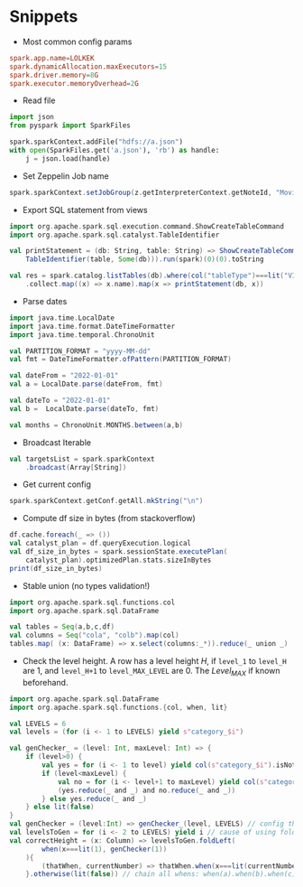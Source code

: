# Snippets

- Most common config params
```conf
spark.app.name=LOLKEK
spark.dynamicAllocation.maxExecutors=15
spark.driver.memory=8G
spark.executor.memoryOverhead=2G
```
- Read file
```python
import json
from pyspark import SparkFiles

spark.sparkContext.addFile("hdfs://a.json")
with open(SparkFiles.get('a.json'), 'rb') as handle:
    j = json.load(handle)
```

- Set Zeppelin Job name
```scala
spark.sparkContext.setJobGroup(z.getInterpreterContext.getNoteId, "Moving data")
```

- Export SQL statement from views
```scala
import org.apache.spark.sql.execution.command.ShowCreateTableCommand
import org.apache.spark.sql.catalyst.TableIdentifier

val printStatement = (db: String, table: String) => ShowCreateTableCommand(
    TableIdentifier(table, Some(db))).run(spark)(0)(0).toString

val res = spark.catalog.listTables(db).where(col("tableType")===lit("VIEW"))
    .collect.map((x) => x.name).map(x => printStatement(db, x))
```

- Parse dates
```scala
import java.time.LocalDate
import java.time.format.DateTimeFormatter
import java.time.temporal.ChronoUnit

val PARTITION_FORMAT = "yyyy-MM-dd"
val fmt = DateTimeFormatter.ofPattern(PARTITION_FORMAT)

val dateFrom = "2022-01-01"
val a = LocalDate.parse(dateFrom, fmt)

val dateTo = "2022-01-01"
val b =  LocalDate.parse(dateTo, fmt)

val months = ChronoUnit.MONTHS.between(a,b)
```
- Broadcast Iterable
```scala
val targetsList = spark.sparkContext
    .broadcast(Array[String])
```
- Get current config

```scala
spark.sparkContext.getConf.getAll.mkString("\n")
```

- Compute df size in bytes (from stackoverflow)
```scala
df.cache.foreach(_ => ())
val catalyst_plan = df.queryExecution.logical
val df_size_in_bytes = spark.sessionState.executePlan(
    catalyst_plan).optimizedPlan.stats.sizeInBytes
print(df_size_in_bytes)
```

- Stable union (no types validation!)
```scala
import org.apache.spark.sql.functions.col
import org.apache.spark.sql.DataFrame

val tables = Seq(a,b,c,df)
val columns = Seq("cola", "colb").map(col)
tables.map( (x: DataFrame) => x.select(columns:_*)).reduce(_ union _)
```

- Check the level height. A row has a level height $H$, if `level_1` to `level_H` are $1$, and `level_H+1` to `level_MAX_LEVEL` are $0$. The $Level_{MAX}$ if known beforehand.

```scala
import org.apache.spark.sql.DataFrame
import org.apache.spark.sql.functions.{col, when, lit}

val LEVELS = 6
val levels = (for (i <- 1 to LEVELS) yield s"category_$i")

val genChecker_ = (level: Int, maxLevel: Int) => {
    if (level>0) {
        val yes = for (i <- 1 to level) yield col(s"category_$i").isNotNull
        if (level<maxLevel) {
            val no = for (i <- level+1 to maxLevel) yield col(s"category_$i").isNull
            (yes.reduce(_ and _) and no.reduce(_ and _))        
        } else yes.reduce(_ and _) 
    } else lit(false)
}
val genChecker = (level:Int) => genChecker_(level, LEVELS) // config the maxLevel 
val levelsToGen = for (i <- 2 to LEVELS) yield i // cause of using foldLeft, hack to count from 2
val correctHeight = (x: Column) => levelsToGen.foldLeft(
        when(x===lit(1), genChecker(1))
    ){
        (thatWhen, currentNumber) => thatWhen.when(x===lit(currentNumber), genChecker(currentNumber))
    }.otherwise(lit(false)) // chain all whens: when(a).when(b).when(c)...otherwise(false)
```